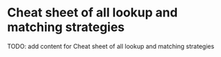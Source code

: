 # Cheat sheet of all lookup and matching strategies

TODO: add content for Cheat sheet of all lookup and matching strategies

